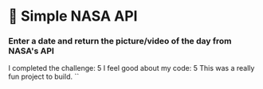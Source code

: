 # 🚀 Simple NASA API

### Enter a date and return the picture/video of the day from NASA's API

I completed the challenge: 5
I feel good about my code: 5
This was a really fun project to build. ``
